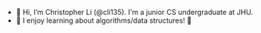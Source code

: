 - 👋 Hi, I’m Christopher Li (@cli135). I'm a junior CS undergraduate at JHU.
- 👀 I enjoy learning about algorithms/data structures! 🌱 

<!---
cli135/cli135 is a ✨ special ✨ repository because its `README.md` (this file) appears on your GitHub profile.
You can click the Preview link to take a look at your changes.
--->
